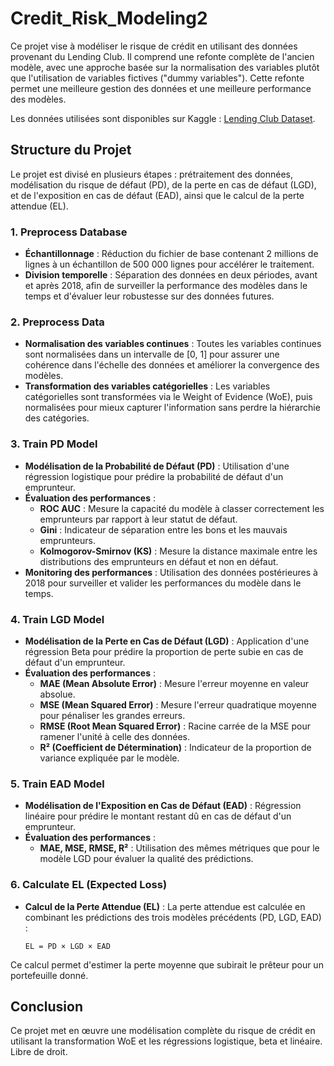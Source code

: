 # Credit_Risk_Modeling2

Ce projet vise à modéliser le risque de crédit en utilisant des données provenant du Lending Club. Il comprend une refonte complète de l'ancien modèle, avec une approche basée sur la normalisation des variables plutôt que l'utilisation de variables fictives ("dummy variables"). Cette refonte permet une meilleure gestion des données et une meilleure performance des modèles.

Les données utilisées sont disponibles sur Kaggle : [Lending Club Dataset](https://www.kaggle.com/datasets/wordsforthewise/lending-club?resource=download).

## Structure du Projet

Le projet est divisé en plusieurs étapes : prétraitement des données, modélisation du risque de défaut (PD), de la perte en cas de défaut (LGD), et de l'exposition en cas de défaut (EAD), ainsi que le calcul de la perte attendue (EL).

### 1. **Preprocess Database**
   - **Échantillonnage** : Réduction du fichier de base contenant 2 millions de lignes à un échantillon de 500 000 lignes pour accélérer le traitement.
   - **Division temporelle** : Séparation des données en deux périodes, avant et après 2018, afin de surveiller la performance des modèles dans le temps et d'évaluer leur robustesse sur des données futures.

### 2. **Preprocess Data**
   - **Normalisation des variables continues** : Toutes les variables continues sont normalisées dans un intervalle de [0, 1] pour assurer une cohérence dans l'échelle des données et améliorer la convergence des modèles.
   - **Transformation des variables catégorielles** : Les variables catégorielles sont transformées via le Weight of Evidence (WoE), puis normalisées pour mieux capturer l'information sans perdre la hiérarchie des catégories.

### 3. **Train PD Model**
   - **Modélisation de la Probabilité de Défaut (PD)** : Utilisation d'une régression logistique pour prédire la probabilité de défaut d'un emprunteur.
   - **Évaluation des performances** : 
     - **ROC AUC** : Mesure la capacité du modèle à classer correctement les emprunteurs par rapport à leur statut de défaut.
     - **Gini** : Indicateur de séparation entre les bons et les mauvais emprunteurs.
     - **Kolmogorov-Smirnov (KS)** : Mesure la distance maximale entre les distributions des emprunteurs en défaut et non en défaut.
   - **Monitoring des performances** : Utilisation des données postérieures à 2018 pour surveiller et valider les performances du modèle dans le temps.

### 4. **Train LGD Model**
   - **Modélisation de la Perte en Cas de Défaut (LGD)** : Application d'une régression Beta pour prédire la proportion de perte subie en cas de défaut d'un emprunteur.
   - **Évaluation des performances** : 
     - **MAE (Mean Absolute Error)** : Mesure l'erreur moyenne en valeur absolue.
     - **MSE (Mean Squared Error)** : Mesure l'erreur quadratique moyenne pour pénaliser les grandes erreurs.
     - **RMSE (Root Mean Squared Error)** : Racine carrée de la MSE pour ramener l'unité à celle des données.
     - **R² (Coefficient de Détermination)** : Indicateur de la proportion de variance expliquée par le modèle.

### 5. **Train EAD Model**
   - **Modélisation de l'Exposition en Cas de Défaut (EAD)** : Régression linéaire pour prédire le montant restant dû en cas de défaut d'un emprunteur.
   - **Évaluation des performances** : 
     - **MAE, MSE, RMSE, R²** : Utilisation des mêmes métriques que pour le modèle LGD pour évaluer la qualité des prédictions.

### 6. **Calculate EL (Expected Loss)**
   - **Calcul de la Perte Attendue (EL)** : La perte attendue est calculée en combinant les prédictions des trois modèles précédents (PD, LGD, EAD) :
     ```
     EL = PD × LGD × EAD
     ```
   Ce calcul permet d'estimer la perte moyenne que subirait le prêteur pour un portefeuille donné.

## Conclusion

Ce projet met en œuvre une modélisation complète du risque de crédit en utilisant la transformation WoE et les régressions logistique, beta et linéaire. Libre de droit.

